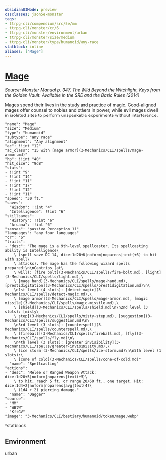 ```yaml
---
obsidianUIMode: preview
cssclasses: json5e-monster
tags:
- ttrpg-cli/compendium/src/5e/mm
- ttrpg-cli/monster/cr/6
- ttrpg-cli/monster/environment/urban
- ttrpg-cli/monster/size/medium
- ttrpg-cli/monster/type/humanoid/any-race
statblock: inline
aliases: ["Mage"]
---
```

# [Mage](3-Mechanics\CLI\bestiary\humanoid/mage.md)
*Source: Monster Manual p. 347, The Wild Beyond the Witchlight, Keys from the Golden Vault. Available in the <span title='Systems Reference Document (5.1)'>SRD</span> and the Basic Rules (2014)*  

Mages spend their lives in the study and practice of magic. Good-aligned mages offer counsel to nobles and others in power, while evil mages dwell in isolated sites to perform unspeakable experiments without interference.

```statblock
"name": "Mage"
"size": "Medium"
"type": "humanoid"
"subtype": "any race"
"alignment": "Any alignment"
"ac": !!int "12"
"ac_class": "15 with [mage armor](3-Mechanics/CLI/spells/mage-armor.md)"
"hp": !!int "40"
"hit_dice": "9d8"
"stats":
- !!int "9"
- !!int "14"
- !!int "11"
- !!int "17"
- !!int "12"
- !!int "11"
"speed": "30 ft."
"saves":
  "Wisdom": !!int "4"
  "Intelligence": !!int "6"
"skillsaves":
  "History": !!int "6"
  "Arcana": !!int "6"
"senses": "passive Perception 11"
"languages": "any four languages"
"cr": "6"
"traits":
- "desc": "The mage is a 9th-level spellcaster. Its spellcasting ability is Intelligence\
    \ (spell save DC 14, dice:1d20+6|noform|noparens|text(+6) to hit with spell\
    \ attacks). The mage has the following wizard spells prepared:\n\nCantrips (at\
    \ will): [fire bolt](3-Mechanics/CLI/spells/fire-bolt.md), [light](3-Mechanics/CLI/spells/light.md),\
    \ [mage hand](3-Mechanics/CLI/spells/mage-hand.md), [prestidigitation](3-Mechanics/CLI/spells/prestidigitation.md)\n\
    \n1st level (4 slots): [detect magic](3-Mechanics/CLI/spells/detect-magic.md),\
    \ [mage armor](3-Mechanics/CLI/spells/mage-armor.md), [magic missile](3-Mechanics/CLI/spells/magic-missile.md),\
    \ [shield](3-Mechanics/CLI/spells/shield.md)\n\n2nd level (3 slots): [misty\
    \ step](3-Mechanics/CLI/spells/misty-step.md), [suggestion](3-Mechanics/CLI/spells/suggestion.md)\n\
    \n3rd level (3 slots): [counterspell](3-Mechanics/CLI/spells/counterspell.md),\
    \ [fireball](3-Mechanics/CLI/spells/fireball.md), [fly](3-Mechanics/CLI/spells/fly.md)\n\
    \n4th level (3 slots): [greater invisibility](3-Mechanics/CLI/spells/greater-invisibility.md),\
    \ [ice storm](3-Mechanics/CLI/spells/ice-storm.md)\n\n5th level (1 slots):\
    \ [cone of cold](3-Mechanics/CLI/spells/cone-of-cold.md)"
  "name": "Spellcasting"
"actions":
- "desc": "Melee or Ranged Weapon Attack: dice:1d20+5|noform|noparens|text(+5)\
    \ to hit, reach 5 ft. or range 20/60 ft., one target. Hit: dice:1d4+2|noform|noparens|avg|text(4)\
    \ (1d4 + 2) piercing damage."
  "name": "Dagger"
"source":
- "MM"
- "WBtW"
- "KftGV"
"image": "3-Mechanics/CLI/bestiary/humanoid/token/mage.webp"
```
^statblock

## Environment

urban